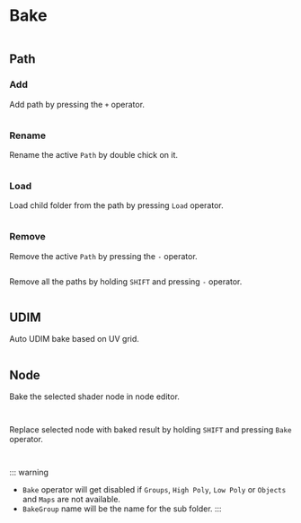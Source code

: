 # Bake
<p><img :src="$withBase('/img/bake.png')" alt='' /></p>

## Path

### Add
Add path by pressing the `+` operator.
<p><img :src="$withBase('/img/folder_add.png')" alt='' /></p>

### Rename

Rename the active `Path` by double chick on it.
<p><img :src="$withBase('/img/folder_rename.png')" alt='' /></p>

### Load
Load child folder from the path by pressing `Load` operator.
<p><img :src="$withBase('/img/folder_load.png')" alt='' /></p>

### Remove
Remove the active `Path` by pressing the `-` operator.
<p><img :src="$withBase('/img/folder_remove.png')" alt='' /></p>

Remove all the paths by holding `SHIFT` and pressing `-` operator.
<p><img :src="$withBase('/img/folder_remove_all.png')" alt='' /></p>

## UDIM
Auto UDIM bake based on UV grid.
<p><img :src="$withBase('/gif/udim_bake.gif')" alt='' /></p>

## Node
Bake the selected shader node in node editor.
<p><img :src="$withBase('/img/node_bake.png')" alt='' /></p>
<p><img :src="$withBase('/gif/node_bake.gif')" alt='' /></p>

Replace selected node with baked result by holding `SHIFT` and pressing `Bake` operator.
<p><img :src="$withBase('/img/node_bake_replace.png')" alt='' /></p>
<p><img :src="$withBase('/gif/node_bake_shift.gif')" alt='' /></p>


::: warning
- `Bake` operator will get disabled if `Groups`, `High Poly`, `Low Poly` or `Objects` and `Maps` are not available.
- `BakeGroup` name will be the name for the sub folder.
:::